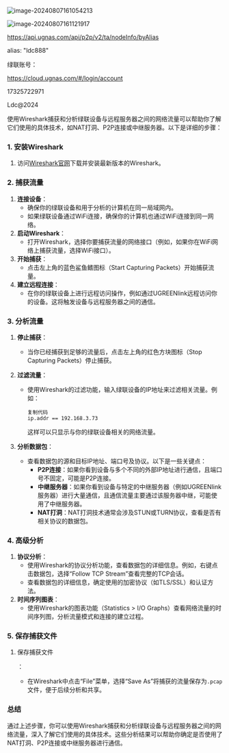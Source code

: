 ![image-20240807161054213](C:\Users\76045\AppData\Roaming\Typora\typora-user-images\image-20240807161054213.png)

![image-20240807161121917](C:\Users\76045\AppData\Roaming\Typora\typora-user-images\image-20240807161121917.png)

https://api.ugnas.com/api/p2p/v2/ta/nodeInfo/byAlias	

alias: "ldc888"

绿联账号：

https://cloud.ugnas.com/#/login/account

17325722971

Ldc@2024



使用Wireshark捕获和分析绿联设备与远程服务器之间的网络流量可以帮助你了解它们使用的具体技术，如NAT打洞、P2P连接或中继服务器。以下是详细的步骤：

### 1. 安装Wireshark

1. 访问[Wireshark官网](https://www.wireshark.org/)下载并安装最新版本的Wireshark。

### 2. 捕获流量

1. **连接设备**：
   - 确保你的绿联设备和用于分析的计算机在同一局域网内。
   - 如果绿联设备通过WiFi连接，确保你的计算机也通过WiFi连接到同一网络。
2. **启动Wireshark**：
   - 打开Wireshark，选择你要捕获流量的网络接口（例如，如果你在WiFi网络上捕获流量，选择WiFi接口）。
3. **开始捕获**：
   - 点击左上角的蓝色鲨鱼鳍图标（Start Capturing Packets）开始捕获流量。
4. **建立远程连接**：
   - 在你的绿联设备上进行远程访问操作，例如通过UGREENlink远程访问你的设备。这将触发设备与远程服务器之间的通信。

### 3. 分析流量

1. **停止捕获**：

   - 当你已经捕获到足够的流量后，点击左上角的红色方块图标（Stop Capturing Packets）停止捕获。

2. **过滤流量**：

   - 使用Wireshark的过滤功能，输入绿联设备的IP地址来过滤相关流量。例如：

     ```
     复制代码
     ip.addr == 192.168.3.73
     ```

     这样可以只显示与你的绿联设备相关的网络流量。

3. **分析数据包**：

   - 查看数据包的源和目标IP地址、端口号及协议。以下是一些关键点：
     - **P2P连接**：如果你看到设备与多个不同的外部IP地址进行通信，且端口号不固定，可能是P2P连接。
     - **中继服务器**：如果你看到设备与特定的中继服务器（例如UGREENlink服务器）进行大量通信，且通信流量主要通过该服务器中继，可能使用了中继服务器。
     - **NAT打洞**：NAT打洞技术通常会涉及STUN或TURN协议，查看是否有相关协议的数据包。

### 4. 高级分析

1. **协议分析**：
   - 使用Wireshark的协议分析功能，查看数据包的详细信息。例如，右键点击数据包，选择“Follow TCP Stream”查看完整的TCP会话。
   - 查看数据包的详细信息，确定使用的加密协议（如TLS/SSL）和认证方法。
2. **时间序列图表**：
   - 使用Wireshark的图表功能（Statistics > I/O Graphs）查看网络流量的时间序列图，分析流量模式和连接的建立过程。

### 5. 保存捕获文件

1. 保存捕获文件

   ：

   - 在Wireshark中点击“File”菜单，选择“Save As”将捕获的流量保存为`.pcap`文件，便于后续分析和共享。

### 总结

通过上述步骤，你可以使用Wireshark捕获和分析绿联设备与远程服务器之间的网络流量，深入了解它们使用的具体技术。这些分析结果可以帮助你确定是否使用了NAT打洞、P2P连接或中继服务器进行通信。







